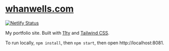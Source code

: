 # [whanwells.com](https://whanwells.com)

[![Netlify Status](https://api.netlify.com/api/v1/badges/84b1b26b-d645-400e-bb4f-13e8eac30b6b/deploy-status)](https://app.netlify.com/sites/hopeful-franklin-8c2622/deploys)

My portfolio site. Built with [11ty](https://11ty.dev) and [Tailwind CSS](https://tailwindcss.com).

To run locally, `npm install`, then `npm start`, then open http://localhost:8081.
